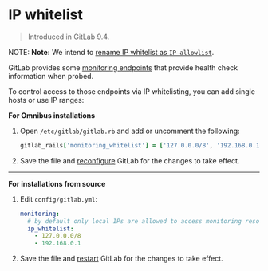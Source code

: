 # IP whitelist

> Introduced in GitLab 9.4.

NOTE: **Note:**
We intend to [rename IP whitelist as `IP allowlist`](https://gitlab.com/gitlab-org/gitlab/-/issues/7554).

GitLab provides some [monitoring endpoints] that provide health check information
when probed.

To control access to those endpoints via IP whitelisting, you can add single
hosts or use IP ranges:

**For Omnibus installations**

1. Open `/etc/gitlab/gitlab.rb` and add or uncomment the following:

   ```ruby
   gitlab_rails['monitoring_whitelist'] = ['127.0.0.0/8', '192.168.0.1']
   ```

1. Save the file and [reconfigure] GitLab for the changes to take effect.

---

**For installations from source**

1. Edit `config/gitlab.yml`:

   ```yaml
   monitoring:
     # by default only local IPs are allowed to access monitoring resources
     ip_whitelist:
       - 127.0.0.0/8
       - 192.168.0.1
   ```

1. Save the file and [restart] GitLab for the changes to take effect.

[reconfigure]: ../restart_gitlab.md#omnibus-gitlab-reconfigure
[restart]: ../restart_gitlab.md#installations-from-source
[monitoring endpoints]: ../../user/admin_area/monitoring/health_check.md

